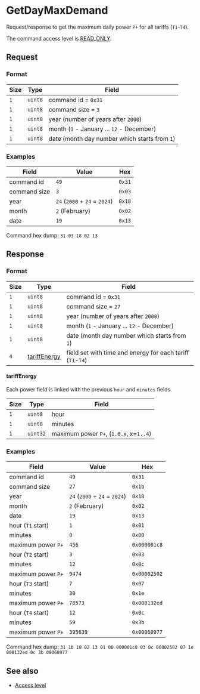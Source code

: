 # GetDayMaxDemand

Request/response to get the maximum daily power `P+` for all tariffs (`T1`-`T4`).

The command access level is [READ_ONLY](../basics.md#command-access-level).


## Request

### Format

| Size | Type    | Field                                         |
| ---- | ------- | --------------------------------------------- |
| `1`  | `uint8` | command id = `0x31`                           |
| `1`  | `uint8` | command size = `3`                            |
| `1`  | `uint8` | year (number of years after `2000`)           |
| `1`  | `uint8` | month (`1` - January ... `12` - December)     |
| `1`  | `uint8` | date (month day number which starts from `1`) |

### Examples

| Field        | Value                         | Hex    |
| ------------ | ----------------------------- | ------ |
| command id   | `49`                          | `0x31` |
| command size | `3`                           | `0x03` |
| year         | `24` (`2000` + `24` = `2024`) | `0x18` |
| month        | `2` (February)                | `0x02` |
| date         | `19`                          | `0x13` |

Command hex dump: `31 03 18 02 13`


## Response

### Format

| Size | Type                          | Field                                                      |
| ---- | ----------------------------- | ---------------------------------------------------------- |
| `1`  | `uint8`                       | command id = `0x31`                                        |
| `1`  | `uint8`                       | command size = `27`                                        |
| `1`  | `uint8`                       | year (number of years after `2000`)                        |
| `1`  | `uint8`                       | month (`1` - January ... `12` - December)                  |
| `1`  | `uint8`                       | date (month day number which starts from `1`)              |
| `4`  | [tariffEnergy](#tariffenergy) | field set with time and energy for each tariff (`T1`-`T4`) |

#### tariffEnergy

Each power field is linked with the previous `hour` and `minutes` fields.

| Size | Type     | Field                                   |
| ---- | -------- | --------------------------------------- |
| `1`  | `uint8`  | hour                                    |
| `1`  | `uint8`  | minutes                                 |
| `1`  | `uint32` | maximum power `P+`, (`1.6.x`, x=`1..4`) |

### Examples

| Field              | Value                         | Hex          |
| ------------------ | ----------------------------- | ------------ |
| command id         | `49`                          | `0x31`       |
| command size       | `27`                          | `0x1b`       |
| year               | `24` (`2000` + `24` = `2024`) | `0x18`       |
| month              | `2` (February)                | `0x02`       |
| date               | `19`                          | `0x13`       |
| hour (`T1` start)  | `1`                           | `0x01`       |
| minutes            | `0`                           | `0x00`       |
| maximum power `P+` | `456`                         | `0x000001c8` |
| hour (`T2` start)  | `3`                           | `0x03`       |
| minutes            | `12`                          | `0x0c`       |
| maximum power `P+` | `9474`                        | `0x00002502` |
| hour (`T3` start)  | `7`                           | `0x07`       |
| minutes            | `30`                          | `0x1e`       |
| maximum power `P+` | `78573`                       | `0x000132ed` |
| hour (`T4` start)  | `12`                          | `0x0c`       |
| minutes            | `59`                          | `0x3b`       |
| maximum power `P+` | `395639`                      | `0x00060977` |

Command hex dump: `31 1b 18 02 13 01 00 000001c8 03 0c 00002502 07 1e 000132ed 0c 3b 00060977`


## See also

* [Access level](../basics.md#command-access-level)
